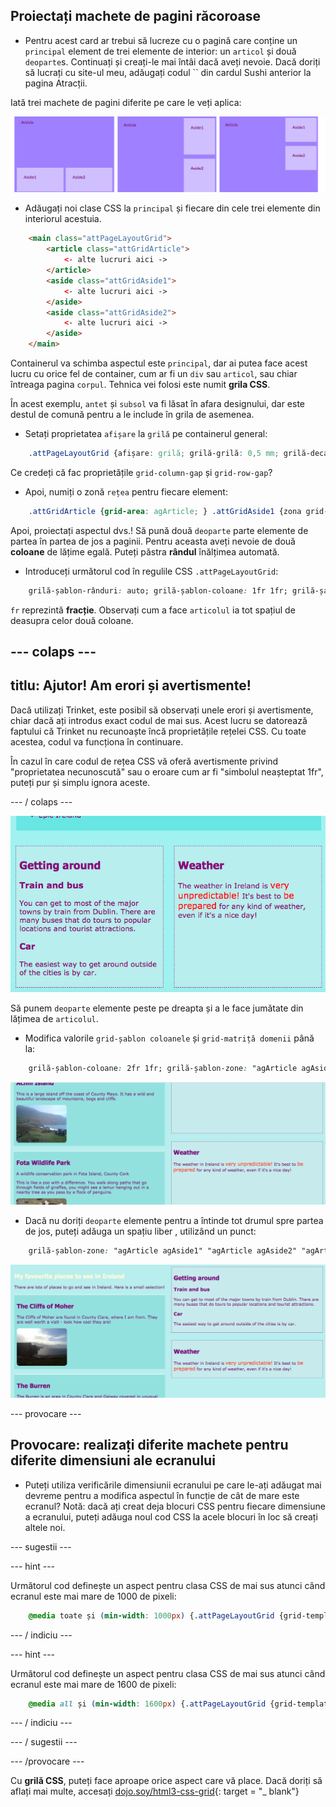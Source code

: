 ## Proiectați machete de pagini răcoroase

+ Pentru acest card ar trebui să lucreze cu o pagină care conține un `principal` element de trei elemente de interior: un `articol` și două `deoparte`s. Continuați și creați-le mai întâi dacă aveți nevoie. Dacă doriți să lucrați cu site-ul meu, adăugați codul `` din cardul Sushi anterior la pagina Atracții. 

Iată trei machete de pagini diferite pe care le veți aplica:

![](images/cssGridLayouts.png)

+ Adăugați noi clase CSS la `principal` și fiecare din cele trei elemente din interiorul acestuia.

```html
    <main class="attPageLayoutGrid">
        <article class="attGridArticle">
            <- alte lucruri aici ->
        </article>
        <aside class="attGridAside1">
            <- alte lucruri aici ->
        </aside>
        <aside class="attGridAside2">
            <- alte lucruri aici ->
        </aside>
    </main>
```

Containerul va schimba aspectul este `principal`, dar ai putea face acest lucru cu orice fel de container, cum ar fi un `div` sau `articol`, sau chiar întreaga pagina `corpul`. Tehnica vei folosi este numit **grila CSS**.

În acest exemplu, `antet` și `subsol` va fi lăsat în afara designului, dar este destul de comună pentru a le include în grila de asemenea.

+ Setați proprietatea `afișare` la `grilă` pe containerul general:

```css
    .attPageLayoutGrid {afișare: grilă; grilă-grilă: 0,5 mm; grilă-decalaj: 1em; }
```

Ce credeți că fac proprietățile `grid-column-gap` și `grid-row-gap`?

+ Apoi, numiți o zonă `rețea` pentru fiecare element: 

```css
    .attGridArticle {grid-area: agArticle; } .attGridAside1 {zona grid-ului: agAside1; } .attGridAside2 {zona grid-ului: agAside2; }
```

Apoi, proiectați aspectul dvs.! Să pună două `deoparte` parte elemente de partea în partea de jos a paginii. Pentru aceasta aveți nevoie de două **coloane** de lățime egală. Puteți păstra **rândul** înălțimea automată.

+ Introduceți următorul cod în regulile CSS `.attPageLayoutGrid`:

```css
    grilă-șablon-rânduri: auto; grilă-șablon-coloane: 1fr 1fr; grilă-șablon-zone: "agArticle agArticle" "agAside1 agAside2";
```

`fr` reprezintă **fracție**. Observați cum a face `articolul` ia tot spațiul de deasupra celor două coloane.

## \--- colaps \---

## titlu: Ajutor! Am erori și avertismente!

Dacă utilizați Trinket, este posibil să observați unele erori și avertismente, chiar dacă ați introdus exact codul de mai sus. Acest lucru se datorează faptului că Trinket nu recunoaște încă proprietățile rețelei CSS. Cu toate acestea, codul va funcționa în continuare.

În cazul în care codul de rețea CSS vă oferă avertismente privind "proprietatea necunoscută" sau o eroare cum ar fi "simbolul neașteptat 1fr", puteți pur și simplu ignora aceste.

\--- / colaps \---

![Asidiurile sunt alăturate în partea de jos](images/cssGridAsidesAtBottom.png)

Să punem `deoparte` elemente peste pe dreapta și a le face jumătate din lățimea de `articolul`.

+ Modifica valorile `grid-șablon coloanele` și `grid-matriță domenii` până la:

```css
    grilă-șablon-coloane: 2fr 1fr; grilă-șablon-zone: "agArticle agAside1" "agArticle agAside2";
```

![În partea de sus se află partea dreaptă](images/cssGridAsidesOnRight.png)

+ Dacă nu doriți `deoparte` elemente pentru a întinde tot drumul spre partea de jos, puteți adăuga un spațiu liber , utilizând un punct: 

```css
    grilă-șablon-zone: "agArticle agAside1" "agArticle agAside2" "agArticle. „;
```

![Dincolo de dreapta și fără întindere](images/cssGridAsidesTopRight.png)

\--- provocare \---

## Provocare: realizați diferite machete pentru diferite dimensiuni ale ecranului

+ Puteți utiliza verificările dimensiunii ecranului pe care le-ați adăugat mai devreme pentru a modifica aspectul în funcție de cât de mare este ecranul? Notă: dacă ați creat deja blocuri CSS pentru fiecare dimensiune a ecranului, puteți adăuga noul cod CSS la acele blocuri în loc să creați altele noi.

\--- sugestii \---

\--- hint \---

Următorul cod definește un aspect pentru clasa CSS de mai sus atunci când ecranul este mai mare de 1000 de pixeli:

```css
    @media toate și (min-width: 1000px) {.attPageLayoutGrid {grid-template-coloane: 1fr 1fr; grilă-șablon-zone: "agArticle agArticle" "agAside1 agAside2"; }}  
```

\--- / indiciu \---

\--- hint \---

Următorul cod definește un aspect pentru clasa CSS de mai sus atunci când ecranul este mai mare de 1600 de pixeli:

```css
    @media all și (min-width: 1600px) {.attPageLayoutGrid {grid-template-coloane: 1fr 1fr; grilă-șablon-zone: "agArticle agAside1" "agArticle agAside2" "agArticle."; }}  
```

\--- / indiciu \---

\--- / sugestii \---

\--- /provocare \---

Cu **grilă CSS**, puteți face aproape orice aspect care vă place. Dacă doriți să aflați mai multe, accesați [dojo.soy/html3-css-grid](http://dojo.soy/html3-css-grid){: target = "_ blank"}